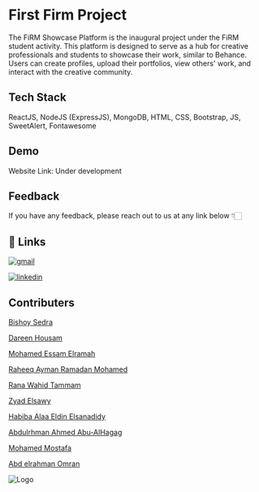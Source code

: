 
# First Firm Project 

The FiRM Showcase Platform is the inaugural project under the FiRM student activity. This platform is designed to serve as a hub for creative professionals and students to showcase their work, similar to Behance. Users can create profiles, upload their portfolios, view others' work, and interact with the creative community.
## Tech Stack

ReactJS, NodeJS (ExpressJS), MongoDB, HTML, CSS, Bootstrap, JS, SweetAlert, Fontawesome



## Demo

Website Link: Under development

## Feedback

If you have any feedback, please reach out to us at any link below 👇🏻


## 🔗 Links
[![gmail](https://img.shields.io/badge/gmail-D14836?style=for-the-badge&logo=gmail&logoColor=white)](mailto:hazemomrann@gmail.com)


[![linkedin](https://img.shields.io/badge/linkedin-0A66C2?style=for-the-badge&logo=linkedin&logoColor=white)](https://www.linkedin.com/in/hazem-omran-63873b179/)
## Contributers
[Bishoy Sedra](https://www.linkedin.com/in/bishoy-sedra/)

[Dareen Housam](mailto:dareenhousam6@gmail.com)

[Mohamed Essam Elramah](https://www.linkedin.com/in/mohamedelramah/)

[Raheeq Ayman Ramadan Mohamed](mailto:alrahiknetdarawa@gmail.com)

[Rana Wahid Tammam](mailto:ranawahid34@gmail.com)

[Zyad Elsawy](mailto:zayd202096@gmail.com)

[Habiba Alaa Eldin Elsanadidy](mailto:haabibaelsanadidy@gmail.com)

[Abdulrhman Ahmed Abu-AlHagag](mailto:abdulrhmanAhmed310228@gmail.com)

[Mohamed Mostafa](mailto:mohamedmostafa.firm@gmail.com)

[Abd elrahman Omran](mailto:abdulrahman.omran19@gmail.com)



![Logo](https://res.cloudinary.com/dvi7vuujv/image/upload/v1724812321/awqrlflw2g41dlwf0zdo.png)

